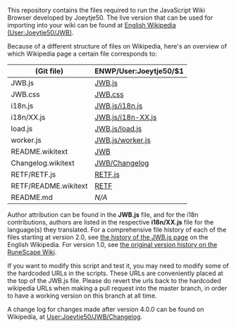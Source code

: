 This repository contains the files required to run the JavaScript Wiki Browser developed by Joeytje50. The live version that can be used for importing into your wiki can be found at [English Wikipedia (User:Joeytje50/JWB)](http://en.wikipedia.org/wiki/User:Joeytje50/JWB).

Because of a different structure of files on Wikipedia, here's an overview of which Wikipedia page a certain file corresponds to:

| (Git file)           | ENWP/User:Joeytje50/$1                                                                             |
|----------------------|----------------------------------------------------------------------------------------------------|
| JWB.js               | [JWB.js](http://en.wikipedia.org/wiki/User:Joeytje50/JWB.js)                                       |
| JWB.css              | [JWB.css](http://en.wikipedia.org/wiki/User:Joeytje50/JWB.css)                                     |
| i18n.js              | [JWB.js/i18n.js](http://en.wikipedia.org/wiki/User:Joeytje50/JWB.js/i18n.js)                       |
| i18n/XX.js           | [JWB.js/i18n-XX.js](https://en.wikipedia.org/wiki/Special:PrefixIndex/User:Joeytje50/JWB.js/i18n-) |
| load.js              | [JWB.js/load.js](http://en.wikipedia.org/wiki/User:Joeytje50/JWB.js/load.js)                       |
| worker.js            | [JWB.js/worker.js](http://en.wikipedia.org/wiki/User:Joeytje50/JWB.js/load.js)                     |
| README.wikitext      | [JWB](http://en.wikipedia.org/wiki/User:Joeytje50/JWB)                                             |
| Changelog.wikitext   | [JWB/Changelog](https://en.wikipedia.org/wiki/User:Joeytje50/JWB/Changelog)                        |
| RETF/RETF.js         | [RETF.js](http://en.wikipedia.org/wiki/User:Joeytje50/RETF.js)                                     |
| RETF/README.wikitext | [RETF](http://en.wikipedia.org/wiki/User:Joeytje50/RETF)                                           |
| README.md            | *N/A*                                                                                              |

Author attribution can be found in the **JWB.js** file, and for the i18n contributions, authors are listed in the respective **i18n/XX.js** file for the language(s) they translated. For a comprehensive file history of each of the files starting at version 2.0, see [the history of the JWB.js page](https://en.wikipedia.org/w/index.php?title=User:Joeytje50/JWB.js&action=history) on the English Wikipedia. For version 1.0, see [the original version history on the RuneScape Wiki](https://runescape.wiki/w/User:Joeytje50/AWB.js?action=history).

If you want to modify this script and test it, you may need to modify some of the hardcoded URLs in the scripts. These URLs are conveniently placed at the top of the JWB.js file. Please do revert the urls back to the hardcoded wikipedia URLs when making a pull request into the master branch, in order to have a working version on this branch at all time.

A change log for changes made after version 4.0.0 can be found on Wikipedia, at [User:Joeytje50/JWB/Changelog](https://en.wikipedia.org/wiki/User:Joeytje50/JWB/Changelog).
